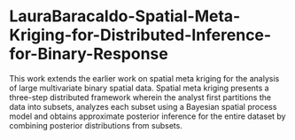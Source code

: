 # LauraBaracaldo-Spatial-Meta-Kriging-for-Distributed-Inference-for-Binary-Response

This work extends the earlier work on spatial meta kriging for the analysis of
large multivariate binary spatial data. Spatial meta kriging presents a three-step
distributed framework wherein the analyst first partitions the data into subsets, analyzes
each subset using a Bayesian spatial process model and obtains approximate posterior 
inference for the entire dataset by combining posterior distributions from subsets.
